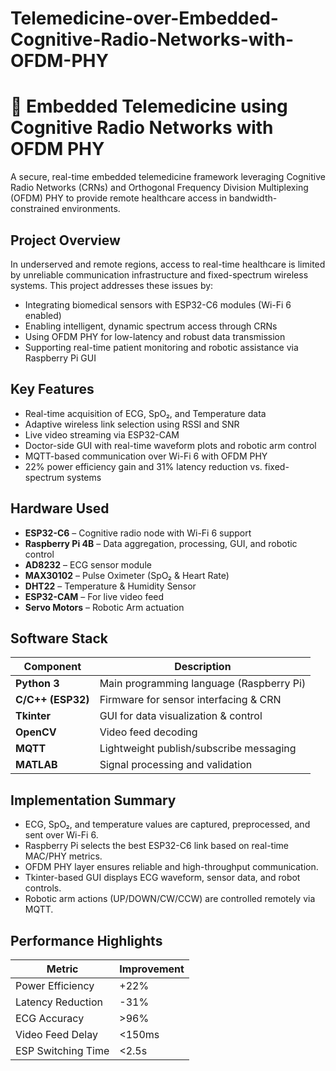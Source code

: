 # Telemedicine-over-Embedded-Cognitive-Radio-Networks-with-OFDM-PHY
# 📡 Embedded Telemedicine using Cognitive Radio Networks with OFDM PHY

A secure, real-time embedded telemedicine framework leveraging Cognitive Radio Networks (CRNs) and Orthogonal Frequency Division Multiplexing (OFDM) PHY to provide remote healthcare access in bandwidth-constrained environments.


## Project Overview

In underserved and remote regions, access to real-time healthcare is limited by unreliable communication infrastructure and fixed-spectrum wireless systems. This project addresses these issues by:

- Integrating biomedical sensors with ESP32-C6 modules (Wi-Fi 6 enabled)
- Enabling intelligent, dynamic spectrum access through CRNs
- Using OFDM PHY for low-latency and robust data transmission
- Supporting real-time patient monitoring and robotic assistance via Raspberry Pi GUI

## Key Features

- Real-time acquisition of ECG, SpO₂, and Temperature data
- Adaptive wireless link selection using RSSI and SNR
- Live video streaming via ESP32-CAM
- Doctor-side GUI with real-time waveform plots and robotic arm control
- MQTT-based communication over Wi-Fi 6 with OFDM PHY
- 22% power efficiency gain and 31% latency reduction vs. fixed-spectrum systems

## Hardware Used

- **ESP32-C6** – Cognitive radio node with Wi-Fi 6 support
- **Raspberry Pi 4B** – Data aggregation, processing, GUI, and robotic control
- **AD8232** – ECG sensor module
- **MAX30102** – Pulse Oximeter (SpO₂ & Heart Rate)
- **DHT22** – Temperature & Humidity Sensor
- **ESP32-CAM** – For live video feed
- **Servo Motors** – Robotic Arm actuation

## Software Stack

| Component             | Description                              |
|----------------------|------------------------------------------|
| **Python 3**         | Main programming language (Raspberry Pi) |
| **C/C++ (ESP32)**    | Firmware for sensor interfacing & CRN    |
| **Tkinter**          | GUI for data visualization & control     |
| **OpenCV**           | Video feed decoding                      |
| **MQTT**             | Lightweight publish/subscribe messaging  |
| **MATLAB**           | Signal processing and validation         |

## Implementation Summary

- ECG, SpO₂, and temperature values are captured, preprocessed, and sent over Wi-Fi 6.
- Raspberry Pi selects the best ESP32-C6 link based on real-time MAC/PHY metrics.
- OFDM PHY layer ensures reliable and high-throughput communication.
- Tkinter-based GUI displays ECG waveform, sensor data, and robot controls.
- Robotic arm actions (UP/DOWN/CW/CCW) are controlled remotely via MQTT.

## Performance Highlights

| Metric                   | Improvement |
|--------------------------|-------------|
| Power Efficiency         | +22%        |
| Latency Reduction        | -31%        |
| ECG Accuracy             | >96%        |
| Video Feed Delay         | <150ms      |
| ESP Switching Time       | <2.5s       |


